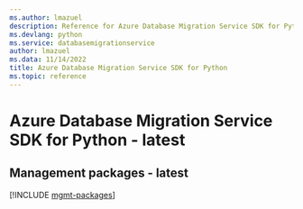 ```yaml
---
ms.author: lmazuel
description: Reference for Azure Database Migration Service SDK for Python
ms.devlang: python
ms.service: databasemigrationservice
author: lmazuel
ms.data: 11/14/2022
title: Azure Database Migration Service SDK for Python
ms.topic: reference
---
```

# Azure Database Migration Service SDK for Python - latest

## Management packages - latest
[!INCLUDE [mgmt-packages](database-migration-service-mgmt-index.md)]